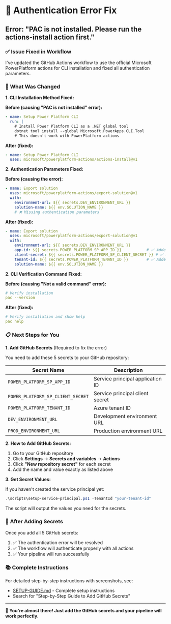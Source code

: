 # 🚨 Authentication Error Fix

## Error: "PAC is not installed. Please run the actions-install action first."

### ✅ **Issue Fixed in Workflow**
I've updated the GitHub Actions workflow to use the official Microsoft PowerPlatform actions for CLI installation and fixed all authentication parameters.

### 🔧 **What Was Changed**

**1. CLI Installation Method Fixed:**

**Before (causing "PAC is not installed" error):**
```yaml
- name: Setup Power Platform CLI
  run: |
    # Install Power Platform CLI as a .NET global tool
    dotnet tool install --global Microsoft.PowerApps.CLI.Tool
    # This doesn't work with PowerPlatform actions
```

**After (fixed):**
```yaml
- name: Setup Power Platform CLI
  uses: microsoft/powerplatform-actions/actions-install@v1
```

**2. Authentication Parameters Fixed:**

**Before (causing the error):**
```yaml
- name: Export solution
  uses: microsoft/powerplatform-actions/export-solution@v1
  with:
    environment-url: ${{ secrets.DEV_ENVIRONMENT_URL }}
    solution-name: ${{ env.SOLUTION_NAME }}
    # ❌ Missing authentication parameters
```

**After (fixed):**
```yaml
- name: Export solution
  uses: microsoft/powerplatform-actions/export-solution@v1
  with:
    environment-url: ${{ secrets.DEV_ENVIRONMENT_URL }}
    app-id: ${{ secrets.POWER_PLATFORM_SP_APP_ID }}           # ✅ Added
    client-secret: ${{ secrets.POWER_PLATFORM_SP_CLIENT_SECRET }} # ✅ Added
    tenant-id: ${{ secrets.POWER_PLATFORM_TENANT_ID }}        # ✅ Added
    solution-name: ${{ env.SOLUTION_NAME }}
```

**2. CLI Verification Command Fixed:**

**Before (causing "Not a valid command" error):**
```yaml
# Verify installation
pac --version
```

**After (fixed):**
```yaml
# Verify installation and show help
pac help
```

### 📋 **Next Steps for You**

**1. Add GitHub Secrets** (Required to fix the error)

You need to add these 5 secrets to your GitHub repository:

| Secret Name | Description |
|-------------|-------------|
| `POWER_PLATFORM_SP_APP_ID` | Service principal application ID |
| `POWER_PLATFORM_SP_CLIENT_SECRET` | Service principal client secret |
| `POWER_PLATFORM_TENANT_ID` | Azure tenant ID |
| `DEV_ENVIRONMENT_URL` | Development environment URL |
| `PROD_ENVIRONMENT_URL` | Production environment URL |

**2. How to Add GitHub Secrets:**

1. Go to your GitHub repository
2. Click **Settings** → **Secrets and variables** → **Actions**
3. Click **"New repository secret"** for each secret
4. Add the name and value exactly as listed above

**3. Get Secret Values:**

If you haven't created the service principal yet:
```powershell
.\scripts\setup-service-principal.ps1 -TenantId "your-tenant-id"
```

The script will output the values you need for the secrets.

### 🎯 **After Adding Secrets**

Once you add all 5 GitHub secrets:
1. ✅ The authentication error will be resolved
2. ✅ The workflow will authenticate properly with all actions
3. ✅ Your pipeline will run successfully

### 📚 **Complete Instructions**

For detailed step-by-step instructions with screenshots, see:
- [SETUP-GUIDE.md](./SETUP-GUIDE.md) - Complete setup instructions
- Search for "Step-by-Step Guide to Add GitHub Secrets"

---

**🎉 You're almost there! Just add the GitHub secrets and your pipeline will work perfectly.**
